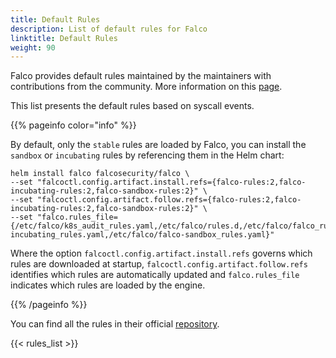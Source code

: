 ```yaml
---
title: Default Rules
description: List of default rules for Falco
linktitle: Default Rules
weight: 90
---
```


Falco provides default rules maintained by the maintainers with contributions from the community. More information on this [page](/docs/rules/default-custom/). 

This list presents the default rules based on syscall events.

{{% pageinfo color="info" %}}

By default, only the `stable` rules are loaded by Falco, you can install the `sandbox` or `incubating` rules by referencing them in the Helm chart:

```shell
helm install falco falcosecurity/falco \
--set "falcoctl.config.artifact.install.refs={falco-rules:2,falco-incubating-rules:2,falco-sandbox-rules:2}" \
--set "falcoctl.config.artifact.follow.refs={falco-rules:2,falco-incubating-rules:2,falco-sandbox-rules:2}" \
--set "falco.rules_file={/etc/falco/k8s_audit_rules.yaml,/etc/falco/rules.d,/etc/falco/falco_rules.yaml,/etc/falco/falco-incubating_rules.yaml,/etc/falco/falco-sandbox_rules.yaml}"
```

Where the option `falcoctl.config.artifact.install.refs` governs which rules are downloaded at startup, `falcoctl.config.artifact.follow.refs` identifies which rules are automatically updated and `falco.rules_file` indicates which rules are loaded by the engine.

{{% /pageinfo %}}

You can find all the rules in their official [repository](https://github.com/falcosecurity/rules/blob/main/rules/).

{{< rules_list >}}